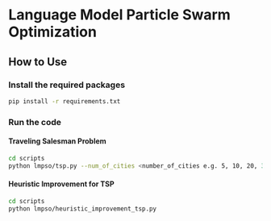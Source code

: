 # Language Model Particle Swarm Optimization

## How to Use

### Install the required packages

```bash
pip install -r requirements.txt
```

### Run the code

#### Traveling Salesman Problem

```bash
cd scripts
python lmpso/tsp.py --num_of_cities <number_of_cities e.g. 5, 10, 20, 30> --seed <seed for city positions>
```

#### Heuristic Improvement for TSP

```bash
cd scripts
python lmpso/heuristic_improvement_tsp.py
```

